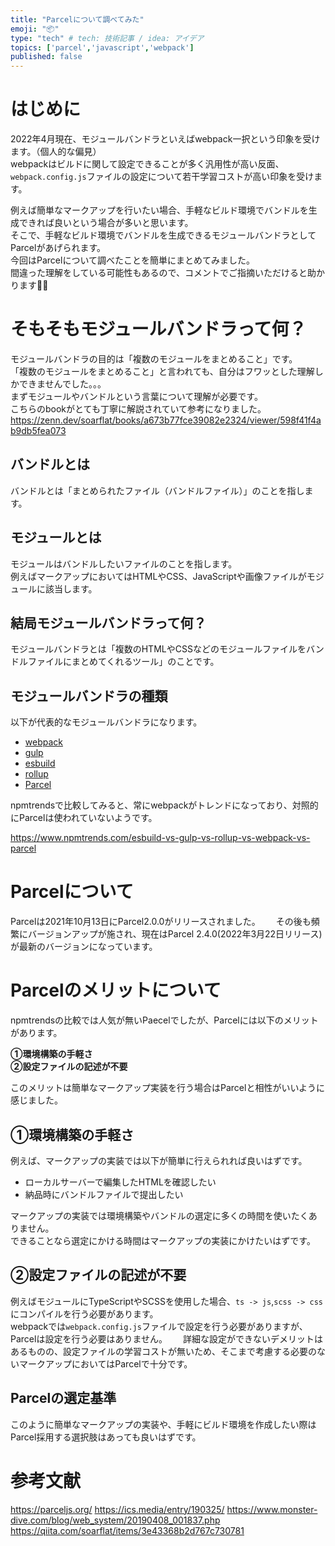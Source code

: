 ```yaml
---
title: "Parcelについて調べてみた"
emoji: "📦"
type: "tech" # tech: 技術記事 / idea: アイデア
topics: ['parcel','javascript','webpack']
published: false
---
```


# はじめに

2022年4月現在、モジュールバンドラといえばwebpack一択という印象を受けます。（個人的な偏見）  
webpackはビルドに関して設定できることが多く汎用性が高い反面、`webpack.config.js`ファイルの設定について若干学習コストが高い印象を受けます。  

例えば簡単なマークアップを行いたい場合、手軽なビルド環境でバンドルを生成できれば良いという場合が多いと思います。  
そこで、手軽なビルド環境でバンドルを生成できるモジュールバンドラとしてParcelがあげられます。  
今回はParcelについて調べたことを簡単にまとめてみました。  
間違った理解をしている可能性もあるので、コメントでご指摘いただけると助かります🙇‍♂️

# そもそもモジュールバンドラって何？
モジュールバンドラの目的は「複数のモジュールをまとめること」です。  
「複数のモジュールをまとめること」と言われても、自分はフワッとした理解しかできませんでした。。。  
まずモジュールやバンドルという言葉について理解が必要です。  
こちらのbookがとても丁寧に解説されていて参考になりました。　　
https://zenn.dev/soarflat/books/a673b77fce39082e2324/viewer/598f41f4ab9db5fea073

## バンドルとは
バンドルとは「まとめられたファイル（バンドルファイル）」のことを指します。  

## モジュールとは
モジュールはバンドルしたいファイルのことを指します。  
例えばマークアップにおいてはHTMLやCSS、JavaScriptや画像ファイルがモジュールに該当します。  

## 結局モジュールバンドラって何？
モジュールバンドラとは「複数のHTMLやCSSなどのモジュールファイルをバンドルファイルにまとめてくれるツール」のことです。  

## モジュールバンドラの種類
以下が代表的なモジュールバンドラになります。  

* [webpack](https://webpack.js.org/)
* [gulp](https://gulpjs.com/)
* [esbuild](https://esbuild.github.io/)
* [rollup](https://rollupjs.org/guide/en/)
* [Parcel](https://parceljs.org/)

npmtrendsで比較してみると、常にwebpackがトレンドになっており、対照的にParcelは使われていないようです。  

https://www.npmtrends.com/esbuild-vs-gulp-vs-rollup-vs-webpack-vs-parcel

# Parcelについて
Parcelは2021年10月13日にParcel2.0.0がリリースされました。　　
その後も頻繁にバージョンアップが施され、現在はParcel 2.4.0(2022年3月22日リリース)が最新のバージョンになっています。

# Parcelのメリットについて
npmtrendsの比較では人気が無いPaecelでしたが、Parcelには以下のメリットがあります。  

**①環境構築の手軽さ**  
**②設定ファイルの記述が不要**

このメリットは簡単なマークアップ実装を行う場合はParcelと相性がいいように感じました。

## ①環境構築の手軽さ　

例えば、マークアップの実装では以下が簡単に行えられれば良いはずです。
* ローカルサーバーで編集したHTMLを確認したい
* 納品時にバンドルファイルで提出したい

マークアップの実装では環境構築やバンドルの選定に多くの時間を使いたくありません。  
できることなら選定にかける時間はマークアップの実装にかけたいはずです。

## ②設定ファイルの記述が不要
例えばモジュールにTypeScriptやSCSSを使用した場合、`ts -> js`,`scss -> css`にコンパイルを行う必要があります。  
webpackでは`webpack.config.js`ファイルで設定を行う必要がありますが、Parcelは設定を行う必要はありません。　　
詳細な設定ができないデメリットはあるものの、設定ファイルの学習コストが無いため、そこまで考慮する必要のないマークアップにおいてはParcelで十分です。　　
## Parcelの選定基準
このように簡単なマークアップの実装や、手軽にビルド環境を作成したい際はParcel採用する選択肢はあっても良いはずです。




# 参考文献
https://parceljs.org/
https://ics.media/entry/190325/
https://www.monster-dive.com/blog/web_system/20190408_001837.php
https://qiita.com/soarflat/items/3e43368b2d767c730781
